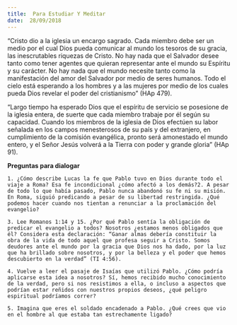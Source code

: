 ```yaml
---
title:  Para Estudiar Y Meditar
date:  28/09/2018
---
```


“Cristo dio a la iglesia un encargo sagrado. Cada miembro debe ser un medio por el cual Dios pueda comunicar al mundo los tesoros de su gracia, las inescrutables riquezas de Cristo. No hay nada que el Salvador desee tanto como tener agentes que quieran representar ante el mundo su Espíritu y su carácter. No hay nada que el mundo necesite tanto como la manifestación del amor del Salvador por medio de seres humanos. Todo el cielo está esperando a los hombres y a las mujeres por medio de los cuales pueda Dios revelar el poder del cristianismo” (HAp 479).

“Largo tiempo ha esperado Dios que el espíritu de servicio se posesione de la iglesia entera, de suerte que cada miembro trabaje por él según su capacidad. Cuando los miembros de la iglesia de Dios efectúen su labor señalada en los campos menesterosos de su país y del extranjero, en cumplimiento de la comisión evangélica, pronto será amonestado el mundo entero, y el Señor Jesús volverá a la Tierra con poder y grande gloria” (HAp 91).

**Preguntas para dialogar**

`1. ¿Cómo describe Lucas la fe que Pablo tuvo en Dios durante todo el viaje a Roma? Esa fe incondicional ¿cómo afectó a los demás?2. A pesar de todo lo que había pasado, Pablo nunca abandonó su fe ni su misión. En Roma, siguió predicando a pesar de su libertad restringida. ¿Qué podemos hacer cuando nos tientan a renunciar a la proclamación del evangelio?`

`3. Lee Romanos 1:14 y 15. ¿Por qué Pablo sentía la obligación de predicar el evangelio a todos? Nosotros ¿estamos menos obligados que él? Considera esta declaración: “Ganar almas debería constituir la obra de la vida de todo aquel que profesa seguir a Cristo. Somos deudores ante el mundo por la gracia que Dios nos ha dado, por la luz que ha brillado sobre nosotros, y por la belleza y el poder que hemos descubierto en la verdad” (TI 4:56).`

`4. Vuelve a leer el pasaje de Isaías que utilizó Pablo. ¿Cómo podría aplicarse esta idea a nosotros? Sí, hemos recibido mucho conocimiento de la verdad, pero si nos resistimos a ella, o incluso a aspectos que podrían estar reñidos con nuestros propios deseos, ¿qué peligro espiritual podríamos correr?`

`5. Imagina que eres el soldado encadenado a Pablo. ¿Qué crees que vio en el hombre al que estaba tan estrechamente ligado?`